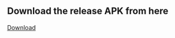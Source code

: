 ## Download the release APK from here

[Download](https://github.com/prateek-dhanuka/stock-management/releases/latest/download/app-release.apk)
